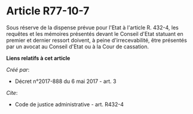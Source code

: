 # Article R77-10-7

Sous réserve de la dispense prévue pour l'Etat à l'article R. 432-4, les requêtes et les mémoires présentés devant le Conseil
d'Etat statuant en premier et dernier ressort doivent, à peine d'irrecevabilité, être présentés par un avocat au Conseil
d'Etat ou à la Cour de cassation.

**Liens relatifs à cet article**

_Créé par_:

  - Décret n°2017-888 du 6 mai 2017 - art. 3

_Cite_:

  - Code de justice administrative - art. R432-4
